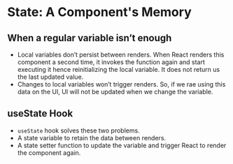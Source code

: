 # State: A Component's Memory


## When a regular variable isn’t enough 

- Local variables don’t persist between renders. When React renders this component a second time, it invokes the function again and start executing it hence reinitializing the local variable. It does not return us the last updated value.
- Changes to local variables won’t trigger renders. So, if we rae using this data on the UI, UI will not be updated when we change the variable.

## useState Hook

- `useState` hook solves these two problems.
- A state variable to retain the data between renders.
- A state setter function to update the variable and trigger React to render the component again.
